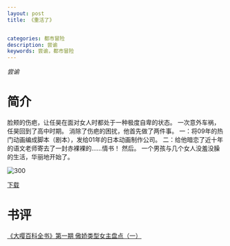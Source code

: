 ```yaml
---
layout: post
title: 《重活了》


categories: 都市冒险
description: 尝谕
keywords: 尝谕，都市冒险
---
```


*尝谕*

# 简介

脸颊的伤疤，让任昊在面对女人时都处于一种极度自卑的状态。
一次意外车祸，任昊回到了高中时期。
消除了伤疤的困扰，他首先做了两件事。
一：将09年的热门动画编成脚本（剧本），发给01年的日本动画制作公司。
二：给他暗恋了近十年的语文老师寄去了一封赤裸裸的……情书！
然后。
一个男孩与几个女人没羞没臊的生活，华丽地开始了。



![300](https://tva4.sinaimg.cn/large/008dGP0Fgy1gttmdvsvdqj305h07a745.jpg)

[下载](https://link.jscdn.cn/1drv/aHR0cHM6Ly8xZHJ2Lm1zL3QvcyFBaGU2R2dNWmVFb2poQ0dmVXR6TU1CeVZxaTFiP2U9V0NjMm5X.txt)

# 书评
[《大嘤百科全书》第一期 傲娇类型女主盘点（一）](https://yybooks0.github.io//wiki/2021-8-30-%E3%80%8A%E5%A4%A7%E5%98%A4%E7%99%BE%E7%A7%91%E5%85%A8%E4%B9%A6%E3%80%8B%E7%AC%AC%E4%B8%80%E6%9C%9F%20%E5%82%B2%E5%A8%87%E7%B1%BB%E5%9E%8B%E5%A5%B3%E4%B8%BB%E7%9B%98%E7%82%B9%EF%BC%88%E4%B8%80%EF%BC%89/)

